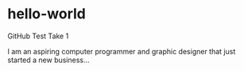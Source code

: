 # hello-world
GitHub Test Take 1

I am an aspiring computer programmer and graphic designer that just started a new business...
